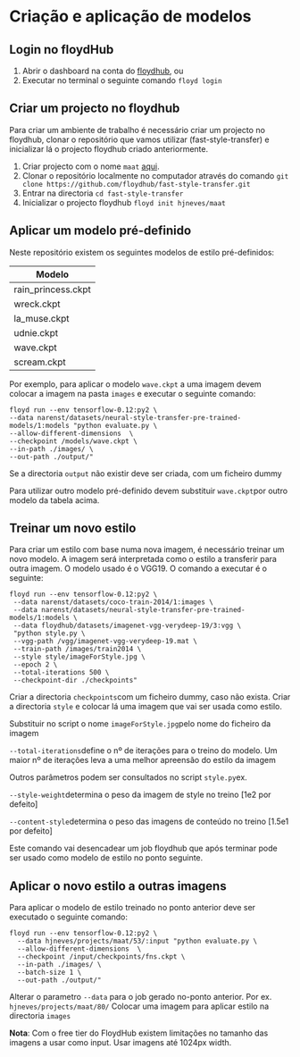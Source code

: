 # Criação e aplicação de modelos

## Login no floydHub
1. Abrir o dashboard na conta do [floydhub](https://floydhub.com), ou
2. Executar no terminal o seguinte comando `floyd login`

## Criar um projecto no floydhub

Para criar um ambiente de trabalho é necessário criar um projecto no floydhub, clonar o repositório que vamos utilizar (fast-style-transfer) e inicializar lá o projecto floydhub criado anteriormente. 

1. Criar projecto com o nome `maat` [aqui](https://www.floydhub.com/projects/create).
2. Clonar o repositório localmente no computador através do comando `git clone https://github.com/floydhub/fast-style-transfer.git`
3. Entrar na directoria `cd fast-style-transfer`
4. Inicializar o projecto floydhub
	`floyd init hjneves/maat`

## Aplicar um modelo pré-definido

Neste repositório existem os seguintes modelos de estilo pré-definidos:

|Modelo 			|
|--------|
|rain_princess.ckpt|
|wreck.ckpt|
|la_muse.ckpt|
|udnie.ckpt|
|wave.ckpt|
|scream.ckpt|

Por exemplo, para aplicar o modelo `wave.ckpt` a uma imagem devem colocar a imagem na pasta `images` e executar o seguinte comando:


```
floyd run --env tensorflow-0.12:py2 \
--data narenst/datasets/neural-style-transfer-pre-trained-models/1:models "python evaluate.py \
--allow-different-dimensions  \
--checkpoint /models/wave.ckpt \
--in-path ./images/ \
--out-path ./output/"
```
Se a directoria `output` não existir deve ser criada, com um ficheiro dummy

Para utilizar outro modelo pré-definido devem substituir `wave.ckpt`por outro modelo da tabela acima.

## Treinar um novo estilo
Para criar um estilo com base numa nova imagem, é necessário treinar um novo modelo. A imagem será interpretada como o estilo a transferir para outra imagem. O modelo usado é o VGG19. 
O comando a executar é o seguinte:
```
floyd run --env tensorflow-0.12:py2 \
 --data narenst/datasets/coco-train-2014/1:images \
 --data narenst/datasets/neural-style-transfer-pre-trained-models/1:models \
 --data floydhub/datasets/imagenet-vgg-verydeep-19/3:vgg \
 "python style.py \
 --vgg-path /vgg/imagenet-vgg-verydeep-19.mat \
 --train-path /images/train2014 \
 --style style/imageForStyle.jpg \
 --epoch 2 \
 --total-iterations 500 \
 --checkpoint-dir ./checkpoints"
 ```

Criar a directoria `checkpoints`com um ficheiro dummy, caso não exista.
Criar a directoria `style` e colocar lá uma imagem que vai ser usada como estilo.

Substituir no script o nome `imageForStyle.jpg`pelo nome do ficheiro da imagem

`--total-iterations`define o nº de iterações para o treino do modelo. Um maior nº de iterações leva a uma melhor apreensão do estilo da imagem

Outros parâmetros podem ser consultados no script `style.py`ex.

`--style-weight`determina o peso da imagem de style no treino [1e2 por defeito]

`--content-style`determina o peso das imagens de conteúdo no treino [1.5e1 por defeito]

Este comando vai desencadear um job floydhub que após terminar pode ser usado como modelo de estilo no ponto seguinte.

 ## Aplicar o novo estilo a outras imagens
 Para aplicar o modelo de estilo treinado no ponto anterior deve ser executado o seguinte comando:

```
floyd run --env tensorflow-0.12:py2 \
  --data hjneves/projects/maat/53/:input "python evaluate.py \
  --allow-different-dimensions  \
  --checkpoint /input/checkpoints/fns.ckpt \
  --in-path ./images/ \
  --batch-size 1 \
  --out-path ./output/"
```
Alterar o parametro `--data` para o job gerado no-ponto anterior. Por ex. `hjneves/projects/maat/80/`
Colocar uma imagem para aplicar estilo na directoria `images`

**Nota**: Com o free tier do FloydHub existem limitações no tamanho das imagens a usar como input. Usar imagens até 1024px width.
